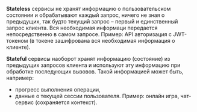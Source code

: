 **Stateless** сервисы не хранят информацию о пользовательском состоянии и обрабатывают каждый запрос, ничего не зная о предыдущих, так будто текущий запрос – первый и единственный запрос клиента. Вся необходимая информаци передается непосредственно в самом запросе.
Пример: API авторизация с JWT-токеном (в токене зашифрована вся необходимая информация о клиенте).

**Stateful** сервисы наоборот хранят информацию (состояние) из предыдущих запросов клиента и используют эту информацию при обработке последующих вызовов.
Такой информацией может быть, например:
- прогресс выполнения операции,
- данные о текущей сессии пользователя.
Пример: онлайн игра, чат-сервис (сохраняется контекст).


